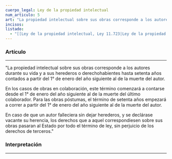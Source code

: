```yaml
---
cuerpo_legal: Ley de la propiedad intelectual
num_articulo: 5
art: "La propiedad intelectual sobre sus obras corresponde a los autores durante su vida y a sus herederos o derechohabientes hasta setenta años contados a partir del 1° de enero del año siguiente al de la muerte del autor.\r\rEn los casos de obras en colaboración, este término comenzará a contarse desde el 1° de enero del año siguiente al de la muerte del último colaborador. Para las obras póstumas, el término de setenta años empezará a correr a partir del 1° de enero del año siguiente al de la muerte del autor.\r\rEn caso de que un autor falleciera sin dejar herederos, y se declárase vacante su herencia, los derechos que a aquel correspondiesen sobre sus obras pasaran al Estado por todo el término de ley, sin perjuicio de los derechos de terceros."
incisos: 
listado:
  - "[[Ley de la propiedad intelectual, Ley 11.723|Ley de la propiedad intelectual]]"
---
```

### Artículo
---
"La propiedad intelectual sobre sus obras corresponde a los autores durante su vida y a sus herederos o derechohabientes hasta setenta años contados a partir del 1° de enero del año siguiente al de la muerte del autor.

En los casos de obras en colaboración, este término comenzará a contarse desde el 1° de enero del año siguiente al de la muerte del último colaborador. Para las obras póstumas, el término de setenta años empezará a correr a partir del 1° de enero del año siguiente al de la muerte del autor.

En caso de que un autor falleciera sin dejar herederos, y se declárase vacante su herencia, los derechos que a aquel correspondiesen sobre sus obras pasaran al Estado por todo el término de ley, sin perjuicio de los derechos de terceros."


### Interpretación
---
